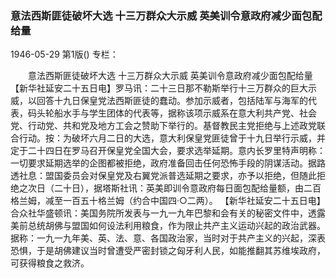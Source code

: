 ### 意法西斯匪徒破坏大选  十三万群众大示威  英美训令意政府减少面包配给量

1946-05-29
第1版()
专栏：

　　意法西斯匪徒破坏大选
    十三万群众大示威
    英美训令意政府减少面包配给量
    【新华社延安二十五日电】罗马讯：二十三日那不勒斯举行十三万群众的巨大示威，以回答十九日保皇党法西斯匪徒的蠢动。参加示威者，包括陆军与海军的代表，码头轮船水手与学生团体的代表等，据称该项示威系在意大利共产党、社会党、行动党、共和党及地方工会之赞助下举行的。基督教民主党拒绝与上述政党联合行动。按：为破坏六月二日的大选，意大利保皇党匪徒曾于十九日举行示威，并定于二十四日在罗马召开保皇党全国大会，要求选举延期。意内长罗里特声明称：一切要求延期选举的企图都被拒绝，政府准备回击任何恐怖手段的阴谋活动。据路透社息：盟国委员会对保皇党及右翼党派普选延期之要求，亦予以拒绝，但随此拒绝之次日（二十日），据塔斯社讯：英美即训令意政府每日面包配给量额，由二百格兰姆，减至一百五十格兰姆（约合中国四·○二两）。
    【新华社延安二十五日电】合众社华盛顿讯：美国务院所发表与一九一九年巴黎和会有关的秘密文件中，透露美前总统胡佛与盟国如何设法利用粮食，作为限止共产主义运动兴起的政治武器。据称：一九一九年美、英、法、意、各国政治家，当时对于共产主义的兴起，深表恐惧，于是胡佛建议当时曾遭受严密封锁之匈牙利人民，如能推翻其苏维埃政府，可获得粮食之救济。
